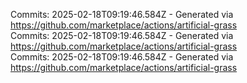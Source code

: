 Commits: 2025-02-18T09:19:46.584Z - Generated via https://github.com/marketplace/actions/artificial-grass
<br>
Commits: 2025-02-18T09:19:46.584Z - Generated via https://github.com/marketplace/actions/artificial-grass
<br>
Commits: 2025-02-18T09:19:46.584Z - Generated via https://github.com/marketplace/actions/artificial-grass
<br>
